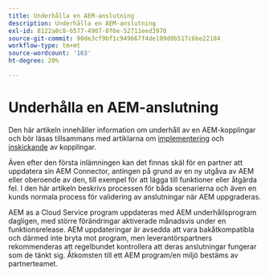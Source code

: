 ```yaml
---
title: Underhålla en AEM-anslutning
description: Underhålla en AEM-anslutning
exl-id: 8122a8c8-6577-4907-8f6e-52711eed3970
source-git-commit: 90de3cf9bf1c949667f4de109d0b517c6be22184
workflow-type: tm+mt
source-wordcount: '163'
ht-degree: 20%

---
```


Underhålla en AEM-anslutning
============================

Den här artikeln innehåller information om underhåll av en AEM-kopplingar och bör läsas tillsammans med artiklarna om [implementering](implement.md) och [inskickande](submit.md) av kopplingar.

Även efter den första inlämningen kan det finnas skäl för en partner att uppdatera sin AEM Connector, antingen på grund av en ny utgåva av AEM eller oberoende av den, till exempel för att lägga till funktioner eller åtgärda fel. I den här artikeln beskrivs processen för båda scenarierna och även en kunds normala process för validering av anslutningar när AEM uppgraderas.

AEM as a Cloud Service program uppdateras med AEM underhållsprogram dagligen, med större förändringar aktiverade månadsvis under en funktionsrelease. AEM uppdateringar är avsedda att vara bakåtkompatibla och därmed inte bryta mot program, men leverantörspartners rekommenderas att regelbundet kontrollera att deras anslutningar fungerar som de tänkt sig. Åtkomsten till ett AEM program/en miljö bestäms av partnerteamet.
